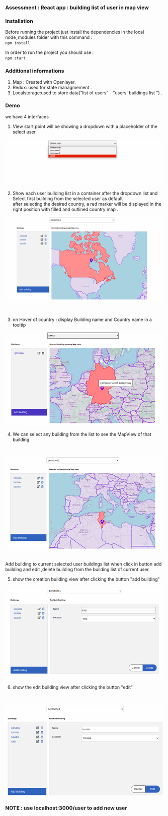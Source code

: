 ### Assessment : React app :  building list of user in map view 

### Installation
Before running the project just install the dependencies in the local node_modules folder  with this command :<br/>
`npm install`                    

In order to run the project you should use :<br/>
`npm start`

### Additional informations 
1. Map : Created with Openlayer.
2. Redux: used for state managmement .
3. Localstorage:used to store data("list of users" - "users' buildings list ") .

### Demo
we have 4 interfaces 
1. View start point will be showing a dropdown with a placeholder of the select user 

<p align="center"><img src="https://github.com/trudy19/Ibtikar_assessment/blob/main/ImagesReadme/1.png" alt="Invoker"></p>


2. Show each user building list in a container after the dropdown list and Select first building from the selected user as default <br/>
after selecting the desired country, a red marker will be displayed in the right position with filled and outlined country map .

<p align="center"><img src="https://github.com/trudy19/Ibtikar_assessment/blob/main/ImagesReadme/2.png" alt="Invoker"></p>
<br/>

3. on Hover of country : display Building name and Country name in a tooltip
<p align="center"><img src="https://github.com/trudy19/Ibtikar_assessment/blob/main/ImagesReadme/6.png" alt="Invoker"></p>

4. We can select any building from the list to see the MapView of that building.
<br/>
<p align="center"><img src="https://github.com/trudy19/Ibtikar_assessment/blob/main/ImagesReadme/3.png" alt="Invoker"></p>
<br/>
Add building to  current selected user buildings list when click in button add building and 
edit ,delete building from the building list of current user.  
<br/>

5. show the creation building view after clicking the button "add building"
<p align="center"><img src="https://github.com/trudy19/Ibtikar_assessment/blob/main/ImagesReadme/4.png" alt="Invoker"></p>

6. show the edit building view after clicking the button "edit" 
<br/>
<p align="center"><img src="https://github.com/trudy19/Ibtikar_assessment/blob/main/ImagesReadme/5.png" alt="Invoker"></p>

### NOTE : use localhost:3000/user to add new user